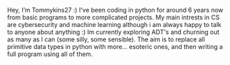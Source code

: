 Hey, I’m Tommykins27 :)
I've been coding in python for around 6 years now from basic programs to more complicated projects.
My main intrests in CS are cybersecurity and machine learning although i am always happy to talk to anyone about anything :)
Im currently exploring ADT's and churning out as many as I can (some silly, some sensible). The aim is to replace all primitive data types in python with more... esoteric ones, and then writing a full program using all of them. 

<!---
G7itch/G7itch is a ✨ special ✨ repository because its `README.md` (this file) appears on your GitHub profile.
You can click the Preview link to take a look at your changes.
--->
